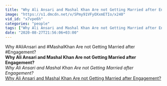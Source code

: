 ```yaml
---
title: "Why Ali Ansari and Mashal Khan Are not Getting Married after Engagement?"
image: "https://s1.dmcdn.net/v/SPmy91VFyOXxmETIo/x240"
vid_id: "x7vpe6h"
categories: "people"
tags: ["Why Ali Ansari and Mashal Khan Are not Getting Married after Engagement","Ali Ansari and Mashal Khan","Mashal Khan"]
date: "2020-08-27T21:56:06+03:00"
---
```

Why #AliAnsari and #MashalKhan Are not Getting Married after #Engagement?<br><b>Why Ali Ansari and Mashal Khan Are not Getting Married after Engagement?</b><br> <i>Why Ali Ansari and Mashal Khan Are not Getting Married after Engagement?</i><br> <u>Why Ali Ansari and Mashal Khan Are not Getting Married after Engagement?</u>
